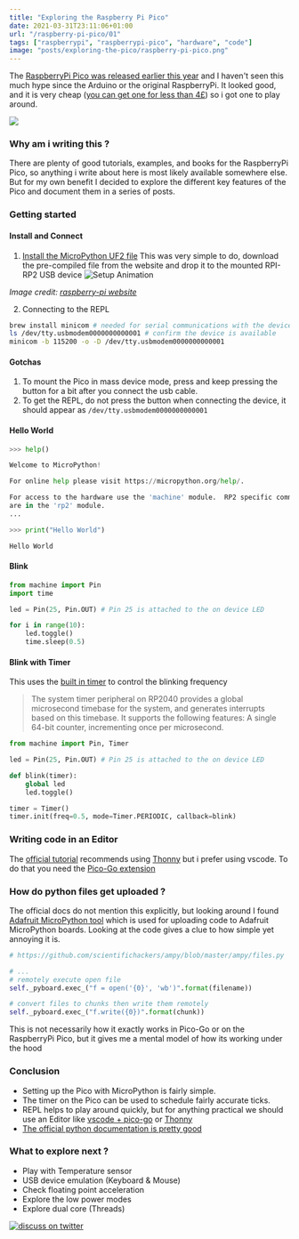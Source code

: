 ```yaml
---
title: "Exploring the Raspberry Pi Pico"
date: 2021-03-31T23:11:06+01:00
url: "/raspberry-pi-pico/01"
tags: ["raspberrypi", "raspberrypi-pico", "hardware", "code"]
image: "posts/exploring-the-pico/raspberry-pi-pico.png"
---
```


The [RaspberryPi Pico was released earlier this year](https://www.raspberrypi.org/blog/raspberry-pi-silicon-pico-now-on-sale/) and I haven't seen this much hype since the Arduino or the original RaspberryPi. It looked good, and it is very cheap ([you can get one for less than 4£](https://thepihut.com/products/raspberry-pi-pico)) so i got one to play around.

![](https://www.raspberrypi.org/documentation/rp2040/getting-started/static/64b50c4316a7aefef66290dcdecda8be/Pico-R3-SDK11-Pinout.svg)

### Why am i writing this ?

There are plenty of good tutorials, examples, and books for the RaspberryPi Pico, so anything i write about here is most likely available somewhere else. But for my own benefit I decided to explore the different key features of the Pico and document them in a series of posts.

### Getting started

#### Install and Connect

1. [Install the MicroPython UF2 file](https://www.raspberrypi.org/documentation/rp2040/getting-started/#getting-started-with-micropython)
This was very simple to do, download the pre-compiled file from the website and drop it to the mounted RPI-RP2 USB device
![Setup Animation](https://www.raspberrypi.org/documentation/rp2040/getting-started/static/4e43e3d335a3769aa85da9519b67af89/MicroPython-FINAL.gif)

*Image credit: [raspberry-pi website](https://www.raspberrypi.org/documentation/rp2040/getting-started/#getting-started-with-micropython)*

2. Connecting to the REPL

```bash
brew install minicom # needed for serial communications with the device
ls /dev/tty.usbmodem0000000000001 # confirm the device is available
minicom -b 115200 -o -D /dev/tty.usbmodem0000000000001
```

#### Gotchas

1. To mount the Pico in mass device mode, press and keep pressing the button for a bit after you connect the usb cable.
2. To get the REPL, do not press the button when connecting the device, it should appear as `/dev/tty.usbmodem0000000000001`

#### Hello World

```python
>>> help()

Welcome to MicroPython!

For online help please visit https://micropython.org/help/.

For access to the hardware use the 'machine' module.  RP2 specific commands
are in the 'rp2' module.
...

>>> print("Hello World")

Hello World
```

#### Blink

```python
from machine import Pin
import time

led = Pin(25, Pin.OUT) # Pin 25 is attached to the on device LED

for i in range(10):
    led.toggle()
    time.sleep(0.5)
```

#### Blink with Timer

This uses the [built in timer](https://datasheets.raspberrypi.org/rp2040/rp2040-datasheet.pdf) to control the blinking frequency

> The system timer peripheral on RP2040 provides a global microsecond timebase for the system, and generates
> interrupts based on this timebase. It supports the following features:
> A single 64-bit counter, incrementing once per microsecond.

```python
from machine import Pin, Timer

led = Pin(25, Pin.OUT) # Pin 25 is attached to the on device LED

def blink(timer):
    global led
    led.toggle()

timer = Timer()
timer.init(freq=0.5, mode=Timer.PERIODIC, callback=blink)
```

### Writing code in an Editor

The [official tutorial](https://projects.raspberrypi.org/en/projects/getting-started-with-the-pico/2) recommends using [Thonny](https://thonny.org/) but i prefer using vscode. To do that you need the [Pico-Go extension](https://marketplace.visualstudio.com/items?itemName=ChrisWood.pico-go)

### How do python files get uploaded ?

The official docs do not mention this explicitly, but looking around I found [Adafruit MicroPython tool](https://github.com/scientifichackers/ampy) which is used for uploading code to Adafruit MicroPython boards. Looking at the code gives a clue to how simple yet annoying it is.

```python
# https://github.com/scientifichackers/ampy/blob/master/ampy/files.py

# ...
# remotely execute open file
self._pyboard.exec_("f = open('{0}', 'wb')".format(filename))

# convert files to chunks then write them remotely
self._pyboard.exec_("f.write({0})".format(chunk))
```

This is not necessarily how it exactly works in Pico-Go or on the RaspberryPi Pico, but it gives me a mental model of how its working under the hood

### Conclusion

* Setting up the Pico with MicroPython is fairly simple.
* The timer on the Pico can be used to schedule fairly accurate ticks.
* REPL helps to play around quickly, but for anything practical we should use an Editor like [vscode + pico-go](https://marketplace.visualstudio.com/items?itemName=ChrisWood.pico-go) or [Thonny](https://thonny.org/)
* [The official python documentation is pretty good](https://datasheets.raspberrypi.org/pico/raspberry-pi-pico-python-sdk.pdf)

### What to explore next ?

* Play with Temperature sensor
* USB device emulation (Keyboard & Mouse)
* Check floating point acceleration
* Explore the low power modes
* Explore dual core (Threads)

[![discuss on twitter](https://img.shields.io/badge/-discuss-blue?style=flat-square&logo=Twitter&logoColor=white)](https://twitter.com/intent/tweet?text=@abdallahhodieb%20https://www.abdallahhodieb.com/raspberry-pi-pico/01)
